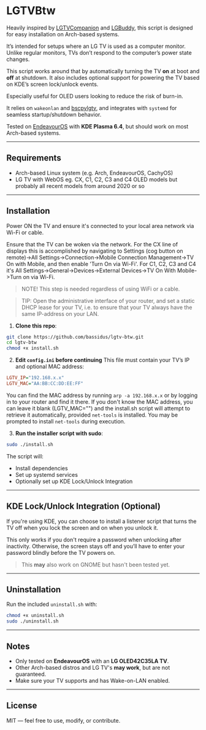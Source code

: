 # LGTVBtw

Heavily inspired by [LGTVCompanion](https://github.com/JPersson77/LGTVCompanion) and [LGBuddy](https://github.com/Faceless3882/LG_Buddy), this script is designed for easy installation on Arch-based systems.

It’s intended for setups where an LG TV is used as a computer monitor. Unlike regular monitors, TVs don’t respond to the computer’s power state changes.

This script works around that by automatically turning the TV **on** at boot and **off** at shutdown. It also includes optional support for powering the TV based on KDE’s screen lock/unlock events.

Especially useful for OLED users looking to reduce the risk of burn-in.

It relies on `wakeonlan` and [bscpylgtv](https://github.com/chros73/bscpylgtv), and integrates with `systemd` for seamless startup/shutdown behavior.

Tested on [EndeavourOS](https://endeavouros.com) with **KDE Plasma 6.4**, but should work on most Arch-based systems.

---

## Requirements

- Arch-based Linux system (e.g. Arch, EndeavourOS, CachyOS)
- LG TV with WebOS eg. CX, C1, C2, C3 and C4 OLED models but probably all recent models from around 2020 or so

---

## Installation
Power ON the TV and ensure it's connected to your local area network via Wi-Fi or cable.

Ensure that the TV can be woken via the network. For the CX line of displays this is accomplished by navigating to Settings (cog button on remote)->All Settings->Connection->Mobile Connection Management->TV On with Mobile, and then enable 'Turn On via Wi-Fi'. For C1, C2, C3 and C4 it's All Settings->General->Devices->External Devices->TV On With Mobile->Turn on via Wi-Fi. 

> NOTE! This step is needed regardless of using WiFi or a cable.

> TIP: Open the administrative interface of your router, and set a static DHCP lease for your TV, i.e. to ensure that your TV always have the same IP-address on your LAN.

1. **Clone this repo**:
```bash
git clone https://github.com/bassidus/lgtv-btw.git
cd lgtv-btw
chmod +x install.sh
```
2. **Edit `config.ini` before continuing**
This file must contain your TV’s IP and optional MAC address:
```ini
LGTV_IP="192.168.x.x"
LGTV_MAC="AA:BB:CC:DD:EE:FF"
```
You can find the MAC address by running `arp -a 192.168.x.x` or by logging in to your router and find it there. If you don't know the MAC address, you can leave it blank (LGTV_MAC="") and the install.sh script will attempt to retrieve it automatically, provided `net-tools` is installed. You may be prompted to install `net-tools` during execution.

3. **Run the installer script with sudo**:
```bash
sudo ./install.sh
```
The script will:
* Install dependencies
* Set up systemd services
* Optionally set up KDE Lock/Unlock Integration
---

## KDE Lock/Unlock Integration (Optional)

If you're using KDE, you can choose to install a listener script that turns the TV off when you lock the screen and on when you unlock it.

This only works if you don't require a password when unlocking after inactivity. Otherwise, the screen stays off and you’ll have to enter your password blindly before the TV powers on.

> This **may** also work on GNOME but hasn't been tested yet.
---

## Uninstallation

Run the included `uninstall.sh` with:

```bash
chmod +x uninstall.sh
sudo ./uninstall.sh
```

---

## Notes

* Only tested on **EndeavourOS** with an **LG OLED42C35LA TV**.
* Other Arch-based distros and LG TV's **may work**, but are not guaranteed.
* Make sure your TV supports and has Wake-on-LAN enabled.

---

## License

MIT — feel free to use, modify, or contribute.
